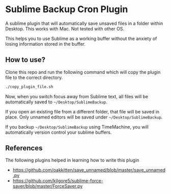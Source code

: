 # Sublime Backup Cron Plugin

A sublime plugin that will automatically save unsaved files in a folder within Desktop.
This works with Mac. Not tested with other OS.

This helps you to use Sublime as a working buffer without the anxiety of losing
information stored in the buffer.

## How to use?

Clone this repo and run the following command which will copy the plugin file to the
correct directory.

```bash
./copy_plugin_file.sh
```

Now, when you switch focus away from Sublime text, all files will be automatically
saved to `~/Desktop/SublimeBackup`.

If you open an existing file from a different folder, that file will be saved in
place. Only unnamed editors will be saved under `~/Desktop/SublimeBackup`.

If you backup `~/Desktop/SublimeBackup` using TimeMachine, you will automatically
version control your sublime buffers.

## References

The following plugins helped in learning how to write this plugin

* https://github.com/oakkitten/save_unnamed/blob/master/save_unnamed.py
* https://github.com/kilgore5/sublime-force-saver/blob/master/ForceSaver.py


